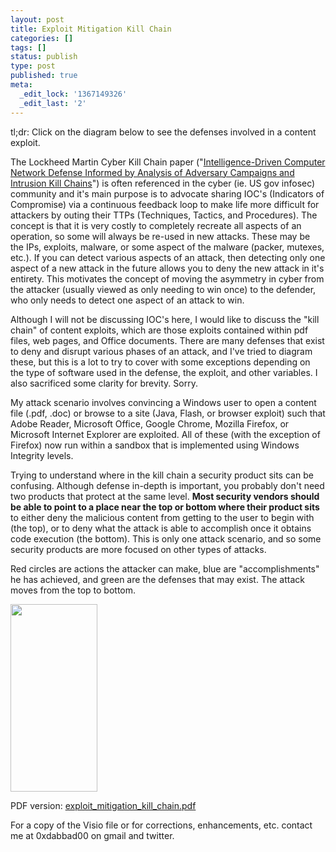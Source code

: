 ```yaml
---
layout: post
title: Exploit Mitigation Kill Chain
categories: []
tags: []
status: publish
type: post
published: true
meta:
  _edit_lock: '1367149326'
  _edit_last: '2'
---
```

tl;dr: Click on the diagram below to see the defenses involved in a content exploit.

The Lockheed Martin Cyber Kill Chain paper ("<a href="http://www.lockheedmartin.com/content/dam/lockheed/data/corporate/documents/LM-White-Paper-Intel-Driven-Defense.pdf">Intelligence-Driven Computer Network Defense Informed by Analysis of Adversary Campaigns and Intrusion Kill Chains</a>") is often referenced in the cyber (ie. US gov infosec) community and it's main purpose is to advocate sharing IOC's (Indicators of Compromise) via a continuous feedback loop to make life more difficult for attackers by outing their TTPs (Techniques, Tactics, and Procedures).  The concept is that it is very costly to completely recreate all aspects of an operation, so some will always be re-used in new attacks.  These may be the IPs, exploits, malware, or some aspect of the malware (packer, mutexes, etc.).  If you can detect various aspects of an attack, then detecting only one aspect of a new attack in the future allows you to deny the new attack in it's entirety.  This motivates the concept of moving the asymmetry in cyber from the attacker (usually viewed as only needing to win once) to the defender, who only needs to detect one aspect of an attack to win.

Although I will not be discussing IOC's here, I would like to discuss the "kill chain" of content exploits, which are those exploits contained within pdf files, web pages, and Office documents.  There are many defenses that exist to deny and disrupt various phases of an attack, and I've tried to diagram these, but this is a lot to try to cover with some exceptions depending on the type of software used in the defense, the exploit, and other variables.  I also sacrificed some clarity for brevity.  Sorry.

My attack scenario involves convincing a Windows user to open a content file (.pdf, .doc) or browse to a site (Java, Flash, or browser exploit) such that Adobe Reader, Microsoft Office, Google Chrome, Mozilla Firefox, or Microsoft Internet Explorer are exploited.  All of these (with the exception of Firefox) now run within a sandbox that is implemented using Windows Integrity levels.

Trying to understand where in the kill chain a security product sits can be confusing.  Although defense in-depth is important, you probably don't need two products that protect at the same level.  <b>Most security vendors should be able to point to a place near the top or bottom where their product sits</b> to either deny the malicious content from getting to the user to begin with (the top), or to deny what the attack is able to accomplish once it obtains code execution (the bottom).  This is only one attack scenario, and so some security products are more focused on other types of attacks.

Red circles are actions the attacker can make, blue are "accomplishments" he has achieved, and green are the defenses that may exist. The attack moves from the top to bottom.

<a href="http://0xdabbad00.com/wp-content/uploads/2013/04/exploit_mitigation_kill_chain.png"><img src="http://0xdabbad00.com/wp-content/uploads/2013/04/exploit_mitigation_kill_chain-139x300.png" alt="" title="Exploit Mitigation Kill Chain" width="139" height="300" class="aligncenter size-medium wp-image-987" /></a>

PDF version: <a href='http://0xdabbad00.com/wp-content/uploads/2013/04/exploit_mitigation_kill_chain.pdf'>exploit_mitigation_kill_chain.pdf</a>

For a copy of the Visio file or for corrections, enhancements, etc. contact me at 0xdabbad00 on gmail and twitter.
